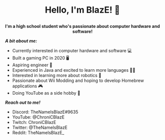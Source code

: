  # <p align="center"> Hello, I'm BlazE! 👋

 __<p align="center"> I'm a high school student who's passionate about computer hardware and software!__

  
  ___A bit about me:___
  
  - Currently interested in computer hardware and software 💻
  - Built a gaming PC in 2020 🖥
  - Aspiring engineer 🧲
  - Experienced in Java and excited to learn more languages 👨‍💻
  - Interested in learning more about robotics 🤖
  - Passionate about Wii Modding and hoping to develop Homebrew applications 🎮
  - Doing YouTube as a side hobby 🎥

___Reach out to me!___
- Discord: TheNameIsBlazE#9635
- YouTube: @ChroniCBlazE
- Twitch: ChroniCBlazE
- Twitter: @TheNameIsBlazE
- Reddit: TheNameIsBlazE_

